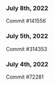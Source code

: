 ### July 8th, 2022

Commit #141556

### July 5th, 2022

Commit #314353


### July 4th, 2022

Commit #72281
